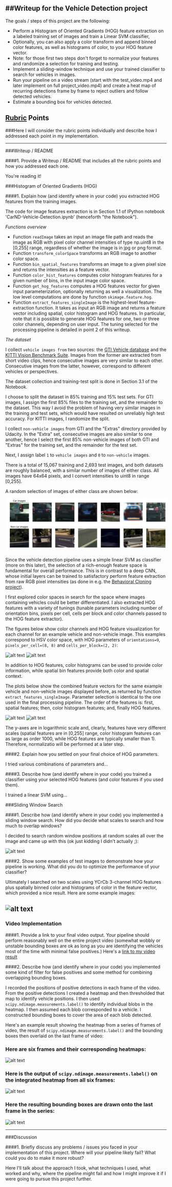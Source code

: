 ##Writeup for the Vehicle Detection project
---

The goals / steps of this project are the following:

* Perform a Histogram of Oriented Gradients (HOG) feature extraction on a labeled training set of images and train a Linear SVM classifier,
* Optionally, you can also apply a color transform and append binned color features, as well as histograms of color, to your HOG feature vector.
* Note: for those first two steps don't forget to normalize your features and randomize a selection for training and testing.
* Implement a sliding-window technique and use your trained classifier to search for vehicles in images.
* Run your pipeline on a video stream (start with the test_video.mp4 and later implement on full project_video.mp4) and create a heat map of recurring detections frame by frame to reject outliers and follow detected vehicles.
* Estimate a bounding box for vehicles detected.

[//]: # (Image References)
[image1]: ./output_images/exampleTrainingImages.jpg
[image2]: ./examples/carHogFeatures.jpg
[image3]: ./examples/noncarHogFeatures.jpg
[image4]: ./examples/carFeatureVector.jpg
[image5]: ./examples/noncarFeatureVector.jpg

[image6]: ./examples/sliding_windows.jpg
[image7]: ./examples/sliding_window.jpg
[image8]: ./examples/bboxes_and_heat.png
[image9]: ./examples/labels_map.png
[image10]: ./examples/output_bboxes.png
[video1]: ./project_video.mp4

## [Rubric](https://review.udacity.com/#!/rubrics/513/view) Points
###Here I will consider the rubric points individually and describe how I addressed each point in my implementation.  

---
###Writeup / README

####1. Provide a Writeup / README that includes all the rubric points and how you addressed each one.

You're reading it!

###Histogram of Oriented Gradients (HOG)

####1. Explain how (and identify where in your code) you extracted HOG features from the training images.

The code for image features extraction is in Section 1.1 of IPython notebook 'CarND-Vehicle-Detection.ipynb' (henceforth "the Notebook").

*Functions overview*
 * Function `readImage` takes an input an image file path and reads the image as RGB with pixel color channel intensities of type np.uint8 in the [0,255] range, regardless of whether the image is in jpg or png format.
 * Function `transform_colorSpace` transforms an RGB image to another color space.
 * Function `bin_spatial_features` transforms an image to a given pixel size and returns the intensities as a feature vector.
 * Function `color_hist_features` computes color histogram features for a given number of bins, in the input image color space.
 * Function `get_hog_features` computes a HOG features vector for given input parameterization, optionally returning as well a visualization. The low level computations are done by function `skimage.feature.hog`.
 * Function `extract_features_singleImage` is the highest-level feature-extraction function. It takes as input an RGB image and returns a feature vector including spatial, color histogram and HOG features. In particular, note that it is possible to generate HOG features for one, two or three color channels, depending on user input. The tuning selected for the processing pipeline is detailed in point 2 of this writeup.

*The dataset*

I collect `vehicle images from` two sources: the [GTI Vehicle database](https://www.gti.ssr.upm.es/data/Vehicle_database.html) and the [KITTI Vision Benchmark Suite](http://www.cvlibs.net/datasets/kitti/eval_tracking.php). Images from the former are extracted from short video clips, hence consecutive images are very similar to each other. Consecutive images from the latter, however, correspond to different vehicles or perspectives.

The dataset collection and training-test split is done in Section 3.1 of the Notebook.

I choose to split the dataset in 85% training and 15% test sets. For GTI images, I assign the first 85% files to the training set, and the remainder to the dataset. This way I avoid the problem of having very similar images in the training and test sets, which would have resulted on unreliably high test accuracy. For KITTI images, I randomize the split.

I collect `non-vehicle images` from GTI and the "Extras" directory provided by Udacity. In the "Extra" set, consecutive images are also similar to one another, hence I select the first 85% non-vehicle images of both GTI and "Extras" for the training set, and the remainder for the test set.

Next, I assign label `1` to `vehicle images` and `0` to `non-vehicle` images.

There is a total of 15,067 training and 2,693 test images, and both datasets are roughly balanced, with a similar number of images of either class. All images have 64x64 pixels, and I convert intensities to uint8 in range [0,255].

A random selection of images of either class are shown below:

![alt text][image1]

Since the vehicle detection pipeline uses a simple linear SVM as classifier (more on this later), the selection of a rich-enough feature space is fundamental for overall performance. This is in contrast to a deep CNN, whose initial layers can be trained to satisfactory perform feature extraction from raw RGB pixel intensities (as done in e.g. the [Behavioral Cloning project](https://github.com/cbielsa/CarND-BehavioralCloning-P3)).

I first explored color spaces in search for the space where images containing vehicles could be better differentiated. I also extracted HOG features with a variety of tunings (tunable parameters including number of orientation bins, pixels per cell, cells per block and color channels passed to the HOG feature extractor).

The figures below show color channels and HOG feature visualization for each channel for an example vehicle and non-vehicle image. This examples correspond to HSV color space, with HOG parameters of `orientations=9`, `pixels_per_cell=(8, 8)` and `cells_per_block=(2, 2)`:

![alt text][image2]
![alt text][image3]

In addition to HOG features, color histograms can be used to provide color information, while spatial bin features provide both color and spatial context.

The plots below show the combined feature vectors for the same example vehicle and non-vehicle images displayed before, as returned by function `extract_features_singleImage`. Parameter selection is identical to the one used in the final processing pipeline. The order of the features is: first, spatial features; then, color histogram features; and, finally HOG features.

![alt text][image4]
![alt text][image5]

The y-axes are in logarithmic scale and, clearly, features have very different scales (spatial features are in [0,255] range, color histogram features can as large as order 1000, while HOG features are typically smaller than 1). Therefore, normalizatio will be performed at a later step.

####2. Explain how you settled on your final choice of HOG parameters.

I tried various combinations of parameters and...

####3. Describe how (and identify where in your code) you trained a classifier using your selected HOG features (and color features if you used them).

I trained a linear SVM using...

###Sliding Window Search

####1. Describe how (and identify where in your code) you implemented a sliding window search.  How did you decide what scales to search and how much to overlap windows?

I decided to search random window positions at random scales all over the image and came up with this (ok just kidding I didn't actually ;):

![alt text][image3]

####2. Show some examples of test images to demonstrate how your pipeline is working.  What did you do to optimize the performance of your classifier?

Ultimately I searched on two scales using YCrCb 3-channel HOG features plus spatially binned color and histograms of color in the feature vector, which provided a nice result.  Here are some example images:

![alt text][image4]
---

### Video Implementation

####1. Provide a link to your final video output.  Your pipeline should perform reasonably well on the entire project video (somewhat wobbly or unstable bounding boxes are ok as long as you are identifying the vehicles most of the time with minimal false positives.)
Here's a [link to my video result](./project_video.mp4)


####2. Describe how (and identify where in your code) you implemented some kind of filter for false positives and some method for combining overlapping bounding boxes.

I recorded the positions of positive detections in each frame of the video.  From the positive detections I created a heatmap and then thresholded that map to identify vehicle positions.  I then used `scipy.ndimage.measurements.label()` to identify individual blobs in the heatmap.  I then assumed each blob corresponded to a vehicle.  I constructed bounding boxes to cover the area of each blob detected.  

Here's an example result showing the heatmap from a series of frames of video, the result of `scipy.ndimage.measurements.label()` and the bounding boxes then overlaid on the last frame of video:

### Here are six frames and their corresponding heatmaps:

![alt text][image5]

### Here is the output of `scipy.ndimage.measurements.label()` on the integrated heatmap from all six frames:
![alt text][image6]

### Here the resulting bounding boxes are drawn onto the last frame in the series:
![alt text][image7]



---

###Discussion

####1. Briefly discuss any problems / issues you faced in your implementation of this project.  Where will your pipeline likely fail?  What could you do to make it more robust?

Here I'll talk about the approach I took, what techniques I used, what worked and why, where the pipeline might fail and how I might improve it if I were going to pursue this project further.  


